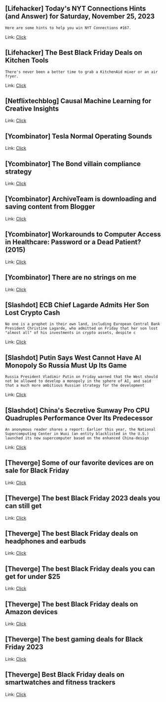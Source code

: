 ## [Lifehacker] Today's NYT Connections Hints (and Answer) for Saturday, November 25, 2023
```
Here are some hints to help you win NYT Connections #167.
```

Link: [Click](https://lifehacker.com/entertainment/nyt-connections-answer-today-november-25-2023)

## [Lifehacker] The Best Black Friday Deals on Kitchen Tools
```
There's never been a better time to grab a KitchenAid mixer or an air fryer.
```

Link: [Click](https://lifehacker.com/home/black-friday-sales-on-kitchen-tools)

## [Netflixtechblog] Causal Machine Learning for Creative Insights
Link: [Click](https://netflixtechblog.com/causal-machine-learning-for-creative-insights-4b0ce22a8a96?source=rss----2615bd06b42e---4)

## [Ycombinator] Tesla Normal Operating Sounds
Link: [Click](https://www.tesla.com/ownersmanual/model3/en_us/GUID-AA58ED67-9C93-4EE6-8B19-9FDABE018787.html)

## [Ycombinator] The Bond villain compliance strategy
Link: [Click](https://www.bitsaboutmoney.com/archive/bond-villain-compliance-strategy/)

## [Ycombinator] ArchiveTeam is downloading and saving content from Blogger
Link: [Click](https://wiki.archiveteam.org/index.php/Blogger)

## [Ycombinator] Workarounds to Computer Access in Healthcare: Password or a Dead Patient? (2015)
Link: [Click](https://www.cs.dartmouth.edu/~sws/pubs/ksbk15-draft.pdf)

## [Ycombinator] There are no strings on me
Link: [Click](https://www.scattered-thoughts.net/writing/there-are-no-strings-on-me/)

## [Slashdot] ECB Chief Lagarde Admits Her Son Lost Crypto Cash
```
No one is a prophet in their own land, including European Central Bank President Christine Lagarde, who admitted on Friday that her son lost "almost all" of his investments in crypto assets, despite c
```

Link: [Click](https://news.slashdot.org/story/23/11/25/0154202/ecb-chief-lagarde-admits-her-son-lost-crypto-cash?utm_source=rss1.0mainlinkanon&utm_medium=feed)

## [Slashdot] Putin Says West Cannot Have AI Monopoly So Russia Must Up Its Game
```
Russia President Vladimir Putin on Friday warned that the West should not be allowed to develop a monopoly in the sphere of AI, and said that a much more ambitious Russian strategy for the development
```

Link: [Click](https://slashdot.org/story/23/11/25/0152234/putin-says-west-cannot-have-ai-monopoly-so-russia-must-up-its-game?utm_source=rss1.0mainlinkanon&utm_medium=feed)

## [Slashdot] China's Secretive Sunway Pro CPU Quadruples Performance Over Its Predecessor
```
An anonymous reader shares a report: Earlier this year, the National Supercomputing Center in Wuxi (an entity blacklisted in the U.S.) launched its new supercomputer based on the enhanced China-design
```

Link: [Click](https://hardware.slashdot.org/story/23/11/25/0036227/chinas-secretive-sunway-pro-cpu-quadruples-performance-over-its-predecessor?utm_source=rss1.0mainlinkanon&utm_medium=feed)

## [Theverge] Some of our favorite devices are on sale for Black Friday
Link: [Click](https://www.theverge.com/23969272/black-friday-cyber-monday-tech-deals-verge-staff-favorites)

## [Theverge] The best Black Friday 2023 deals you can still get
Link: [Click](https://www.theverge.com/23971107/black-friday-2023-best-deals-tech-earbuds-gaming-tablets)

## [Theverge] The best Black Friday deals on headphones and earbuds
Link: [Click](https://www.theverge.com/23965357/black-friday-2023-headphone-earbuds-deals-cyber-monday)

## [Theverge] The best Black Friday deals you can get for under $25
Link: [Click](https://www.theverge.com/23971355/black-friday-2023-tech-deals-under-25-cyber-monday)

## [Theverge] The best Black Friday deals on Amazon devices
Link: [Click](https://www.theverge.com/23963020/black-friday-2023-amazon-deals-cyber-monday)

## [Theverge] The best gaming deals for Black Friday 2023
Link: [Click](https://www.theverge.com/23971228/black-friday-2023-gaming-game-deals-cyber-monday)

## [Theverge] Best Black Friday deals on smartwatches and fitness trackers
Link: [Click](https://www.theverge.com/23970876/black-friday-2023-smartwatch-fitness-tracker-deals-cyber-monday)
